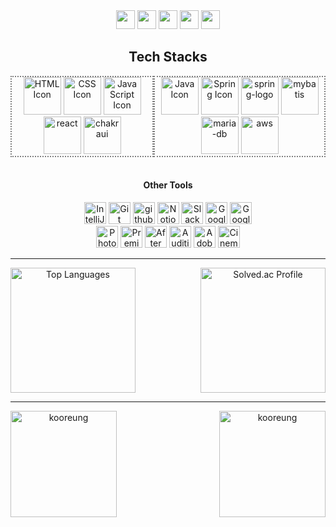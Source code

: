 <div align="center">
    <a href="https://www.notion.so/idealcreator38/Hyeonjin-Go-Backend-Frontend-c7fa5ee6fc4e4291a74b9f2e9637a014" target="_blank">
        <img src="https://img.shields.io/badge/Portfolio-DD0B78?style=flat-square&logo=Notion&logoColor=white" 
            height="30px"/></a>
    <a href="https://www.notion.so/idealcreator38/2a350a773629420cbbb5b7d4c91ae4f6">
        <img src="https://img.shields.io/badge/Study Record-E6B143?style=flat-square&logo=Notion&logoColor=white" 
            height="30px"/></a>
    <a href="https://drive.google.com/file/d/1-bRbMaQ3GJevNQPxMn00KS9juRcvOB_n/view?usp=sharing" target="_blank">
      <img src="https://img.shields.io/badge/SaramIn-0A66C2?style=flat-square&logo=linkedIn&logoColor=white"height="30px"/></a>
    <a href="mailto:crisishyun@gmail.com" target="_blank">
        <img src="https://img.shields.io/badge/Gmail-EA4335?style=flat-square&logo=Gmail&logoColor=white"
            height="30px"/></a>
    <a href="https://www.youtube.com/@kr_studio" target="_blank">
      <img src="https://img.shields.io/badge/KR Studio-FF0000?style=flat-square&logo=Youtube&logoColor=white"
          height="30px"/></a>
</div>
<h2 align="center">Tech Stacks</h2>
<div align="center" style="display:flex;justify-content:space-evenly;align-items:center;">
    <div style="border:2px dotted gray">
        <img src="https://img.icons8.com/color/48/000000/html-5--v1.png" alt="HTML Icon" height="60px"/>
        <img src="https://img.icons8.com/color/48/000000/css3.png" alt="CSS Icon" height="60px"/>
        <img src="https://img.icons8.com/color/48/000000/javascript--v1.png" alt="JavaScript Icon" height="60px"/>
        <img height="60" src="https://img.icons8.com/office/80/react.png" alt="react"/>
        <img height="60" src="https://img.icons8.com/?size=100&id=r9QJ0VFFrn7T&format=png&color=000000" alt="chakraui"/>
    </div>
    <div style="border:2px dotted gray">
        <img src="https://img.icons8.com/color/48/000000/java-coffee-cup-logo--v1.png" alt="Java Icon" height="60px"/>
        <img src="https://img.icons8.com/color/48/000000/spring-logo.png" alt="Spring Icon" height="60px"/>
        <img height="60" src="https://img.icons8.com/officel/80/spring-logo.png" alt="spring-logo"/>
        <img height="60" src="https://img.icons8.com/?size=100&id=V5KyPdDwWxdx&format=png&color=000000" alt="mybatis"/>
        <img height="60" src="https://img.icons8.com/color/96/maria-db.png" alt="maria-db"/>
        <img height="60" src="https://img.icons8.com/?size=100&id=33039&format=png&color=000000" alt="aws"/>
    </div>
</div>
<br>
<h4 align="center">Other Tools</h4>
<div align="center">
    <div>
        <img src="https://img.icons8.com/?size=100&id=61466&format=png&color=000000" alt="IntelliJ" height="35px" />
        <img src="https://img.icons8.com/color/48/000000/git.png" alt="Git Icon" height="35px"/>
        <img height="35" src="https://img.icons8.com/officel/80/github.png" alt="github"/>
        <img src="https://img.icons8.com/color/48/000000/notion.png" alt="Notion Icon" height="35px" />
        <img src="https://img.icons8.com/color/48/000000/slack-new.png" alt="Slack Icon" height="35px" />
        <img src="https://img.icons8.com/color/48/000000/google-slides.png" alt="Google Slides Icon" height="35px" />
        <img src="https://www.gstatic.com/images/branding/product/1x/sheets_48dp.png" alt="Google Sheets Icon" height="35px" />
    </div>
    <div> 
        <img src="https://img.icons8.com/color/48/000000/adobe-photoshop.png" alt="Photoshop Icon" height="35px" />
        <img src="https://img.icons8.com/color/48/000000/adobe-premiere-pro.png" alt="Premiere Icon" height="35px" />
        <img src="https://img.icons8.com/color/48/000000/adobe-after-effects.png" alt="After Effects Icon" height="35px" />
        <img src="https://img.icons8.com/color/48/000000/adobe-audition.png" alt="Audition Icon" height="35px" />
        <img src="https://img.icons8.com/color/48/000000/adobe-lightroom.png" alt="Adobe Lightroom Icon" height="35px" />
        <img src="https://img.icons8.com/color/48/000000/cinema-4d.png" alt="Cinema 4D Icon" height="35px" />
    </div>
</div>
<hr>
<div align="center" style="display: flex; justify-content: space-between;align-items: center;">
    <a href="https://github.com/anuraghazra/github-readme-stats">
    <img src="https://github-readme-stats.vercel.app/api/top-langs/?username=kooreung&layout=compact&theme=tokyonight" 
        alt="Top Languages" height="200vh" /></a>
                    <a href="https://solved.ac/idealcreator38/">
    <img src="http://mazassumnida.wtf/api/v2/generate_badge?boj=idealcreator38" alt="Solved.ac Profile" height="200vh" />
    </a>
</div>
<hr>
<div align="center" style="display: flex; justify-content: space-between;align-items: center;">
    <img height="170em" src="https://github-readme-stats.vercel.app/api?username=kooreung&show_icons=true&theme=tokyonight&locale=en" 
           alt="kooreung" />
    <img height="170em" src="https://github-readme-streak-stats.herokuapp.com/?user=kooreung&theme=tokyonight" 
           alt="kooreung" />
</div>
